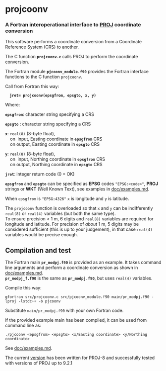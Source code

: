 # projcoonv

### A Fortran interoperational interface to [PROJ](https://proj.org) coordinate conversion

This software performs a coordinate conversion from a Coordinate Reference System (CRS) to another.

The C function **`projcoonv.c`** calls PROJ to perform the coordinate conversion.

The Fortran module **`pjcoonv_module.f90`** provides the Fortran interface functions to the C function `projcoonv`.

Call from Fortran this way:
<b>

```
  jret= projcoonv(epsgfrom, epsgto, x, y)
```
</b>

Where:

**`epsgfrom`**: character string specifying a CRS

**`epsgto`**  : character string specifying a CRS

**`x`**: `real(8)` (8-byte float),  
&nbsp; &nbsp; on &nbsp;input, Easting  coordinate in **`epsgfrom`** CRS  
&nbsp; &nbsp; on output, Easting  coordinate in **`epsgto`** CRS

**`y`**: `real(8)` (8-byte float),  
&nbsp; &nbsp; on &nbsp;input, Northing coordinate in **`epsgfrom`** CRS  
&nbsp; &nbsp; on output, Northing coordinate in **`epsgto`** CRS

**`jret`**: integer return code (0 = OK)

**`epsgfrom`** and **`epsgto`** can be specified as **EPSG** codes `"EPSG:<code>"`, **PROJ** strings or **WKT** (Well Known Text), see examples in [doc/examples.md](doc/examples.md).

When `epsgfrom` is `"EPSG:4326"` `x` is longitude and `y` is latitude.  

The `projcoonv` function is overloaded so that `x` and `y` can be indifferently `real(8)` or `real(4)` variables (but both the same type).  
To ensure precision < 1 m, 6 digits and `real(8)` variables are required for longitude and latitude.
For precision of *about* 1 m, 5 digits may be considered sufficient (this is up to your judgement), in that case `real(4)` variables would be precise enough.

## Compilation and test

The Fortran main **`pr_modpj.f90`** 
is provided as an example. It takes command line arguments and perform a coordinate conversion as shown in [doc/examples.md](doc/examples.md).  
**`pr_modpj_f.f90`** is the same as  **`pr_modpj.f90`**, but uses `real(4)` variables.  

Compile this way:

```
gfortran src/projcoonv.c src/pjcoonv_module.f90 main/pr_modpj.f90 -lproj -lstdc++ -o pjcoonv
```

Substitute `main/pr_modpj.f90` with your own Fortran code.

If the provided example main has been compiled, it can be used from command line as:

```
./pjcoonv <epsgfrom> <epsgto> <x/Easting coordinate> <y/Northing coordinate>
```

See [doc/examples.md](doc/examples.md).



The current [version](VERSION) has been written for PROJ-8 and successfully tested with versions of PROJ up to 9.2.1


